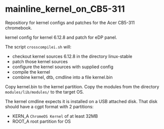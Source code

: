 # mainline_kernel_on_CB5-311
Repositiory for kernel configs and patches for the Acer CB5-311 chromebook.

kernel config for kernel 6.12.8 and patch for eDP panel.

The script ```crosscompilei.sh``` will:
  - checkout kernel sources 6.12.8 in the directory linux-stable
  - patch those kernel sources
  - configure the kernel sources with supplied config
  - compile the kernel
  - combine kernel, dtb, cmdline into a file kernel.bin

Copy kernel.bin to the kernel partition.
Copy the modules from the directory ```modules/lib/modules/``` to the target OS.

The kernel cmdline expects it is installed on a USB attached disk.
That disk should have a cgpt format with 2 partitions:
  - KERN_A ```ChromeOS Kernel``` of at least 32MB
  - ROOT_A root partition for OS

